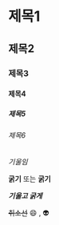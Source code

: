 # 제목1
## 제목2
### 제목3
#### 제목4
##### 제목5
###### 제목6

*기울임* 

**굵기** 또는 __굵기__

***기울고 굵게***

~~취소선~~
:smile: , :alien:

